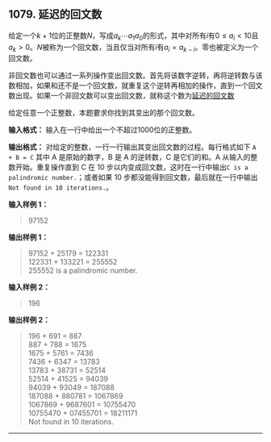 ﻿## 1079. 延迟的回文数
给定一个$k+1$位的正整数$N$，写成$a_k⋯a_1a_0$的形式，其中对所有$i$有$0≤a_i<10$且$a_k>0$。$N$被称为一个回文数，当且仅当对所有$i$有$a_i=a_{k−i}$。零也被定义为一个回文数。

非回文数也可以通过一系列操作变出回文数。首先将该数字逆转，再将逆转数与该数相加，如果和还不是一个回文数，就重复这个逆转再相加的操作，直到一个回文数出现。如果一个非回文数可以变出回文数，就称这个数为[延迟的回文数](https://en.wikipedia.org/wiki/Palindromic_number)

给定任意一个正整数，本题要求你找到其变出的那个回文数。

**输入格式：**
输入在一行中给出一个不超过1000位的正整数。

**输出格式：**
对给定的整数，一行一行输出其变出回文数的过程。每行格式如下
`A + B = C`
其中 A 是原始的数字，B 是 A 的逆转数，C 是它们的和。A 从输入的整数开始。重复操作直到 C 在 10 步以内变成回文数，这时在一行中输出`C is a palindromic number.`；或者如果 10 步都没能得到回文数，最后就在一行中输出`Not found in 10 iterations.`。

**输入样例 1：**
>97152  

**输出样例 1：**
>97152 + 25179 = 122331  
122331 + 133221 = 255552  
255552 is a palindromic number.  

**输入样例 2：**
>196  

**输出样例 2：**
>196 + 691 = 887  
887 + 788 = 1675  
1675 + 5761 = 7436  
7436 + 6347 = 13783  
13783 + 38731 = 52514  
52514 + 41525 = 94039  
94039 + 93049 = 187088  
187088 + 880781 = 1067869  
1067869 + 9687601 = 10755470  
10755470 + 07455701 = 18211171  
Not found in 10 iterations.  

---
```c

```